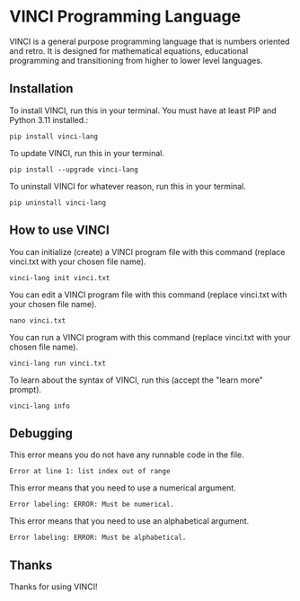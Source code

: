 # VINCI Programming Language
VINCI is a general purpose programming language that is numbers oriented and retro. It is designed for mathematical equations, educational programming and transitioning from higher to lower level languages.

## Installation
To install VINCI, run this in your terminal. You must have at least PIP and Python 3.11 installed.:
```
pip install vinci-lang
```
To update VINCI, run this in your terminal.
```
pip install --upgrade vinci-lang
```
To uninstall VINCI for whatever reason, run this in your terminal.
```
pip uninstall vinci-lang
```
## How to use VINCI
You can initialize (create) a VINCI program file with this command (replace vinci.txt with your chosen file name).
```
vinci-lang init vinci.txt
```
You can edit a VINCI program file with this command (replace vinci.txt with your chosen file name).
```
nano vinci.txt
```
You can run a VINCI program with this command (replace vinci.txt with your chosen file name).
```
vinci-lang run vinci.txt
```
To learn about the syntax of VINCI, run this (accept the "learn more" prompt).
```
vinci-lang info
```
## Debugging
This error means you do not have any runnable code in the file.
```
Error at line 1: list index out of range
```
This error means that you need to use a numerical argument.
```
Error labeling: ERROR: Must be numerical.
```
This error means that you need to use an alphabetical argument.
```
Error labeling: ERROR: Must be alphabetical.
```
## Thanks
Thanks for using VINCI!
